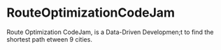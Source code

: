# RouteOptimizationCodeJam
Route Optimization CodeJam, is a Data-Driven Developmen;t to find the shortest path etween 9 cities.
